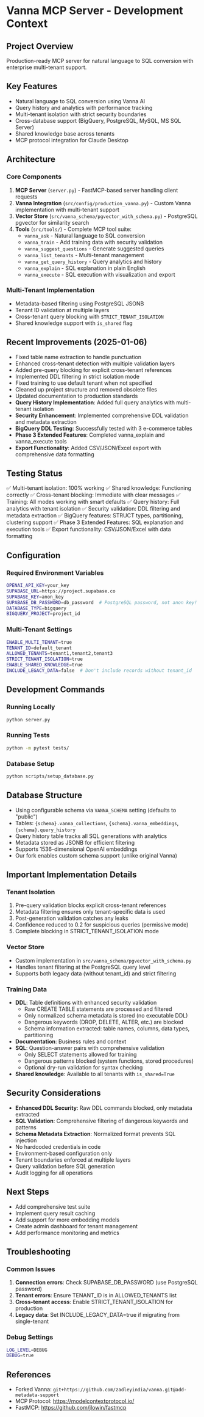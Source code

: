 # Vanna MCP Server - Development Context

## Project Overview
Production-ready MCP server for natural language to SQL conversion with enterprise multi-tenant support.

## Key Features
- Natural language to SQL conversion using Vanna AI
- Query history and analytics with performance tracking
- Multi-tenant isolation with strict security boundaries  
- Cross-database support (BigQuery, PostgreSQL, MySQL, MS SQL Server)
- Shared knowledge base across tenants
- MCP protocol integration for Claude Desktop

## Architecture

### Core Components
1. **MCP Server** (`server.py`) - FastMCP-based server handling client requests
2. **Vanna Integration** (`src/config/production_vanna.py`) - Custom Vanna implementation with multi-tenant support
3. **Vector Store** (`src/vanna_schema/pgvector_with_schema.py`) - PostgreSQL pgvector for similarity search
4. **Tools** (`src/tools/`) - Complete MCP tool suite:
   - `vanna_ask` - Natural language to SQL conversion
   - `vanna_train` - Add training data with security validation
   - `vanna_suggest_questions` - Generate suggested queries
   - `vanna_list_tenants` - Multi-tenant management
   - `vanna_get_query_history` - Query analytics and history
   - `vanna_explain` - SQL explanation in plain English
   - `vanna_execute` - SQL execution with visualization and export

### Multi-Tenant Implementation
- Metadata-based filtering using PostgreSQL JSONB
- Tenant ID validation at multiple layers
- Cross-tenant query blocking with `STRICT_TENANT_ISOLATION`
- Shared knowledge support with `is_shared` flag

## Recent Improvements (2025-01-06)
- Fixed table name extraction to handle punctuation
- Enhanced cross-tenant detection with multiple validation layers
- Added pre-query blocking for explicit cross-tenant references
- Implemented DDL filtering in strict isolation mode
- Fixed training to use default tenant when not specified
- Cleaned up project structure and removed obsolete files
- Updated documentation to production standards
- **Query History Implementation**: Added full query analytics with multi-tenant isolation
- **Security Enhancement**: Implemented comprehensive DDL validation and metadata extraction
- **BigQuery DDL Testing**: Successfully tested with 3 e-commerce tables
- **Phase 3 Extended Features**: Completed vanna_explain and vanna_execute tools
- **Export Functionality**: Added CSV/JSON/Excel export with comprehensive data formatting

## Testing Status
✅ Multi-tenant isolation: 100% working
✅ Shared knowledge: Functioning correctly
✅ Cross-tenant blocking: Immediate with clear messages
✅ Training: All modes working with smart defaults
✅ Query history: Full analytics with tenant isolation
✅ Security validation: DDL filtering and metadata extraction
✅ BigQuery features: STRUCT types, partitioning, clustering support
✅ Phase 3 Extended Features: SQL explanation and execution tools
✅ Export functionality: CSV/JSON/Excel with data formatting

## Configuration

### Required Environment Variables
```bash
OPENAI_API_KEY=your_key
SUPABASE_URL=https://project.supabase.co
SUPABASE_KEY=anon_key
SUPABASE_DB_PASSWORD=db_password  # PostgreSQL password, not anon key!
DATABASE_TYPE=bigquery
BIGQUERY_PROJECT=project_id
```

### Multi-Tenant Settings
```bash
ENABLE_MULTI_TENANT=true
TENANT_ID=default_tenant
ALLOWED_TENANTS=tenant1,tenant2,tenant3
STRICT_TENANT_ISOLATION=true
ENABLE_SHARED_KNOWLEDGE=true
INCLUDE_LEGACY_DATA=false  # Don't include records without tenant_id
```

## Development Commands

### Running Locally
```bash
python server.py
```

### Running Tests
```bash
python -m pytest tests/
```

### Database Setup
```bash
python scripts/setup_database.py
```

## Database Structure
- Using configurable schema via `VANNA_SCHEMA` setting (defaults to "public")
- Tables: `{schema}.vanna_collections`, `{schema}.vanna_embeddings`, `{schema}.query_history`
- Query history table tracks all SQL generations with analytics
- Metadata stored as JSONB for efficient filtering
- Supports 1536-dimensional OpenAI embeddings
- Our fork enables custom schema support (unlike original Vanna)

## Important Implementation Details

### Tenant Isolation
1. Pre-query validation blocks explicit cross-tenant references
2. Metadata filtering ensures only tenant-specific data is used
3. Post-generation validation catches any leaks
4. Confidence reduced to 0.2 for suspicious queries (permissive mode)
5. Complete blocking in STRICT_TENANT_ISOLATION mode

### Vector Store
- Custom implementation in `src/vanna_schema/pgvector_with_schema.py`
- Handles tenant filtering at the PostgreSQL query level
- Supports both legacy data (without tenant_id) and strict filtering

### Training Data
- **DDL**: Table definitions with enhanced security validation
  - Raw CREATE TABLE statements are processed and filtered
  - Only normalized schema metadata is stored (no executable DDL)
  - Dangerous keywords (DROP, DELETE, ALTER, etc.) are blocked
  - Schema information extracted: table names, columns, data types, partitioning
- **Documentation**: Business rules and context
- **SQL**: Question-answer pairs with comprehensive validation
  - Only SELECT statements allowed for training
  - Dangerous patterns blocked (system functions, stored procedures)
  - Optional dry-run validation for syntax checking
- **Shared knowledge**: Available to all tenants with `is_shared=True`

## Security Considerations
- **Enhanced DDL Security**: Raw DDL commands blocked, only metadata extracted
- **SQL Validation**: Comprehensive filtering of dangerous keywords and patterns
- **Schema Metadata Extraction**: Normalized format prevents SQL injection
- No hardcoded credentials in code
- Environment-based configuration only
- Tenant boundaries enforced at multiple layers
- Query validation before SQL generation
- Audit logging for all operations

## Next Steps
- Add comprehensive test suite
- Implement query result caching
- Add support for more embedding models
- Create admin dashboard for tenant management
- Add performance monitoring and metrics

## Troubleshooting

### Common Issues
1. **Connection errors**: Check SUPABASE_DB_PASSWORD (use PostgreSQL password)
2. **Tenant errors**: Ensure TENANT_ID is in ALLOWED_TENANTS list
3. **Cross-tenant access**: Enable STRICT_TENANT_ISOLATION for production
4. **Legacy data**: Set INCLUDE_LEGACY_DATA=true if migrating from single-tenant

### Debug Settings
```bash
LOG_LEVEL=DEBUG
DEBUG=true
```

## References
- Forked Vanna: `git+https://github.com/zadleyindia/vanna.git@add-metadata-support`
- MCP Protocol: https://modelcontextprotocol.io/
- FastMCP: https://github.com/jlowin/fastmcp
